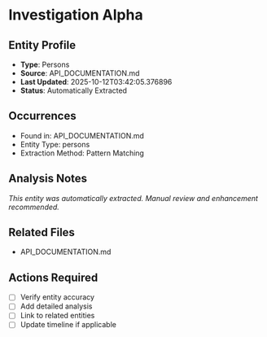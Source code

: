 # Investigation Alpha

## Entity Profile
- **Type**: Persons
- **Source**: API_DOCUMENTATION.md
- **Last Updated**: 2025-10-12T03:42:05.376896
- **Status**: Automatically Extracted

## Occurrences
- Found in: API_DOCUMENTATION.md
- Entity Type: persons
- Extraction Method: Pattern Matching

## Analysis Notes
*This entity was automatically extracted. Manual review and enhancement recommended.*

## Related Files
- API_DOCUMENTATION.md

## Actions Required
- [ ] Verify entity accuracy
- [ ] Add detailed analysis
- [ ] Link to related entities
- [ ] Update timeline if applicable

